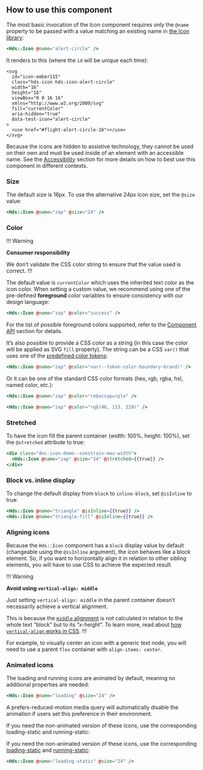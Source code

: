 ## How to use this component

The most basic invocation of the Icon component requires only the `@name` property to be passed with a value matching an existing name in [the Icon library](/icons/library):

```handlebars
<Hds::Icon @name="alert-circle" />
```

It renders to this (where the `id` will be unique each time):

```markup
<svg
  id="icon-ember115"
  class="hds-icon hds-icon-alert-circle"
  width="16"
  height="16"
  viewBox="0 0 16 16"
  xmlns="http://www.w3.org/2000/svg"
  fill="currentColor"
  aria-hidden="true"
  data-test-icon="alert-circle"
>
  <use href="#flight-alert-circle-16"></use>
</svg>
```

Because the icons are hidden to assistive technology, they cannot be used on their own and must be used inside of an element with an accessible name. See the [Accessibility](/components/icon?tab=accessibility) section for more details on how to best use this component in different contexts.

### Size

The default size is 16px. To use the alternative 24px icon size, set the `@size` value:

```handlebars
<Hds::Icon @name="zap" @size="24" />
```

### Color

!!! Warning

**Consumer responsibility**

We don’t validate the CSS color string to ensure that the value used is correct.
!!!

The default value is `currentColor` which uses the inherited text color as the icon color. When setting a custom value, we recommend using one of the pre-defined **foreground** color variables to ensure consistency with our design language:

```handlebars
<Hds::Icon @name="zap" @color="success" />
```

For the list of possible foreground colors supported, refer to the [Component API](#component-api) section for details.

It’s also possible to provide a CSS color as a string (in this case the color will be applied as SVG `fill` property). The string can be a CSS `var()` that uses one of the [predefined color tokens](/foundations/colors?tab=palette):

```handlebars
<Hds::Icon @name="zap" @color="var(--token-color-boundary-brand)" />
```

Or it can be one of the standard CSS color formats (hex, rgb, rgba, hsl, named color, etc.):

```handlebars
<Hds::Icon @name="zap" @color="rebeccapurple" />
```

```handlebars
<Hds::Icon @name="zap" @color="rgb(46, 113, 229)" />
```

### Stretched

To have the icon fill the parent container (width: 100%, height: 100%), set the `@stretched` attribute to true:

```handlebars
<div class="doc-icon-demo--constrain-max-width">
  <Hds::Icon @name="zap" @size="24" @stretched={{true}} />
</div>
```

### Block vs. inline display

To change the default display from `block` to `inline-block`, set `@isInline` to true:

```handlebars
<Hds::Icon @name="triangle" @isInline={{true}} />
<Hds::Icon @name="triangle-fill" @isInline={{true}} />
```

### Aligning icons

Because the `Hds::Icon` component has a `block` display value by default (changeable using the `@isInline` argument), the icon behaves like a block element. So, if you want to horizontally align it in relation to other sibling elements, you will have to use CSS to achieve the expected result.

!!! Warning

**Avoid using `vertical-align: middle`**

Just setting `vertical-align: middle` in the parent container doesn’t necessarily achieve a vertical alignment.

This is because the [`middle` alignment](https://developer.mozilla.org/en-US/docs/Web/CSS/vertical-align#middle) is not calculated in relation to the whole text “block” but to its “x-height”. To learn more, read about [how `vertical-align` works in CSS](https://www.impressivewebs.com/css-vertical-align/).
!!!

For example, to visually center an icon with a generic text node, you will need to use a parent `flex` container with `align-items: center`.

### Animated icons

The loading and running icons are animated by default, meaning no additional properties are needed:

```handlebars
<Hds::Icon @name="loading" @size="24" />
```

A prefers-reduced-motion media query will automatically disable the animation if users set this preference in their environment.

If you need the non-animated version of these icons, use the corresponding loading-static and running-static:

If you need the non-animated version of these icons, use the corresponding [loading-static](/icons/library?searchQuery=icon%3Aloading-static) and [running-static](/icons/library?searchQuery=icon%3Arunning-static):

```handlebars
<Hds::Icon @name="loading-static" @size="24" />
```